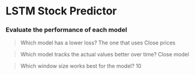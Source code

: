 # LSTM Stock Predictor


### Evaluate the performance of each model


> Which model has a lower loss?
> The one that uses Close prices

> Which model tracks the actual values better over time?
> Close model

> Which window size works best for the model?
> 10

